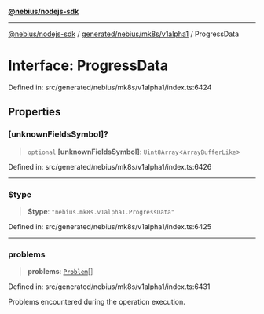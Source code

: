 [**@nebius/nodejs-sdk**](../../../../../README.md)

***

[@nebius/nodejs-sdk](../../../../../README.md) / [generated/nebius/mk8s/v1alpha1](../README.md) / ProgressData

# Interface: ProgressData

Defined in: src/generated/nebius/mk8s/v1alpha1/index.ts:6424

## Properties

### \[unknownFieldsSymbol\]?

> `optional` **\[unknownFieldsSymbol\]**: `Uint8Array`\<`ArrayBufferLike`\>

Defined in: src/generated/nebius/mk8s/v1alpha1/index.ts:6426

***

### $type

> **$type**: `"nebius.mk8s.v1alpha1.ProgressData"`

Defined in: src/generated/nebius/mk8s/v1alpha1/index.ts:6425

***

### problems

> **problems**: [`Problem`](Problem.md)[]

Defined in: src/generated/nebius/mk8s/v1alpha1/index.ts:6431

Problems encountered during the operation execution.
